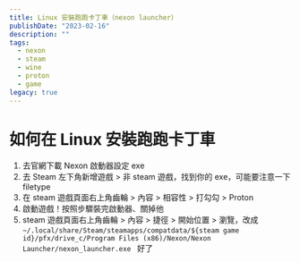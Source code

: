 ```yaml
---
title: Linux 安裝跑跑卡丁車（nexon launcher）
publishDate: "2023-02-16"
description: ""
tags:
  - nexon
  - steam
  - wine
  - proton
  - game
legacy: true
---
```


# 如何在 Linux 安裝跑跑卡丁車

1. 去官網下載 Nexon 啟動器設定 exe
2. 去 Steam 左下角新增遊戲 > 非 steam 遊戲，找到你的 exe，可能要注意一下 filetype
3. 在 steam 遊戲頁面右上角齒輪 > 內容 > 相容性 > 打勾勾 > Proton
4. 啟動遊戲！按照步驟裝完啟動器、關掉他
5. steam 遊戲頁面右上角齒輪 > 內容 > 捷徑 > 開始位置 > 瀏覽，改成 `~/.local/share/Steam/steamapps/compatdata/${steam game id}/pfx/drive_c/Program Files (x86)/Nexon/Nexon Launcher/nexon_launcher.exe `
   好了

